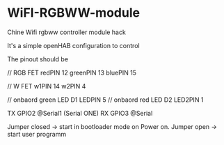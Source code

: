 # WiFI-RGBWW-module
Chine Wifi rgbww controller module hack


It's a simple openHAB configuration to control

The pinout should be 

// RGB FET
redPIN    12
greenPIN  13
bluePIN   15

// W FET
w1PIN     14
w2PIN     4

// onbaord green LED D1
LEDPIN    5
// onbaord red LED D2
LED2PIN   1

TX GPIO2 @Serial1 (Serial ONE)
RX GPIO3 @Serial  


Jumper closed -> start in bootloader mode on Power on. 
Jumper open   -> start user programm 

